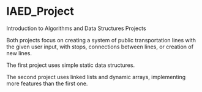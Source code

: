 # IAED_Project
Introduction to Algorithms and Data Structures Projects

Both projects focus on creating a system of public transportation lines with the given user input, with stops, connections between lines, or creation of new lines.

The first project uses simple static data structures.

The second project uses linked lists and dynamic arrays, implementing more features than the first one.
